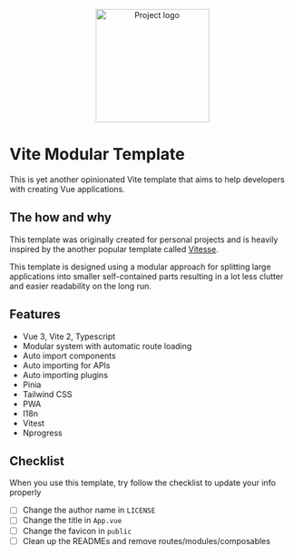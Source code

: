 <p align="center">
 <img src="https://user-images.githubusercontent.com/32731652/173128666-6b6f2e8d-643c-429b-b060-cc07ea966087.svg" alt="Project logo" width="200" /> 
</p>

# Vite Modular Template

This is yet another opinionated Vite template that aims to help developers with creating Vue applications.

## The how and why

This template was originally created for personal projects and is heavily inspired by the another popular template called [Vitesse](https://github.com/antfu/vitesse).

This template is designed using a modular approach for splitting large applications into smaller self-contained parts resulting in a lot less clutter and easier readability on the long run.

## Features

- Vue 3, Vite 2, Typescript
- Modular system with automatic route loading
- Auto import components
- Auto importing for APIs
- Auto importing plugins
- Pinia
- Tailwind CSS
- PWA
- I18n
- Vitest
- Nprogress

## Checklist

When you use this template, try follow the checklist to update your info properly

- [ ] Change the author name in `LICENSE`
- [ ] Change the title in `App.vue`
- [ ] Change the favicon in `public`
- [ ] Clean up the READMEs and remove routes/modules/composables
